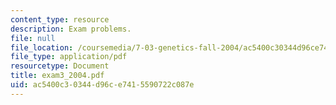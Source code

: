 ```yaml
---
content_type: resource
description: Exam problems.
file: null
file_location: /coursemedia/7-03-genetics-fall-2004/ac5400c30344d96ce7415590722c087e_exam3_2004.pdf
file_type: application/pdf
resourcetype: Document
title: exam3_2004.pdf
uid: ac5400c3-0344-d96c-e741-5590722c087e
---
```

